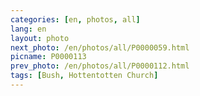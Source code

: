 ```yaml
---
categories: [en, photos, all]
lang: en
layout: photo
next_photo: /en/photos/all/P0000059.html
picname: P0000113
prev_photo: /en/photos/all/P0000112.html
tags: [Bush, Hottentotten Church]
---
```

